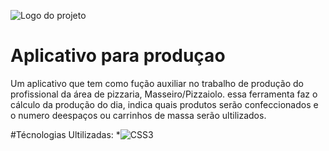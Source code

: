 ![Logo do projeto](https://github.com/andersonsouzacardoso/App-producao/blob/main/Logo/galaxy-s5.png)

# Aplicativo para produçao
Um aplicativo que tem como fução auxiliar no trabalho de produção do profissional da área de pizzaria, Masseiro/Pizzaiolo. essa ferramenta faz o cálculo da produção do dia, indica quais produtos serão confeccionados e o numero deespaços ou carrinhos de massa serão ultilizados.

#Técnologias Ultilizadas:
*![CSS3](https://img.shields.io/badge/css3-%231572B6.svg?style=for-the-badge&logo=css3&logoColor=white)
